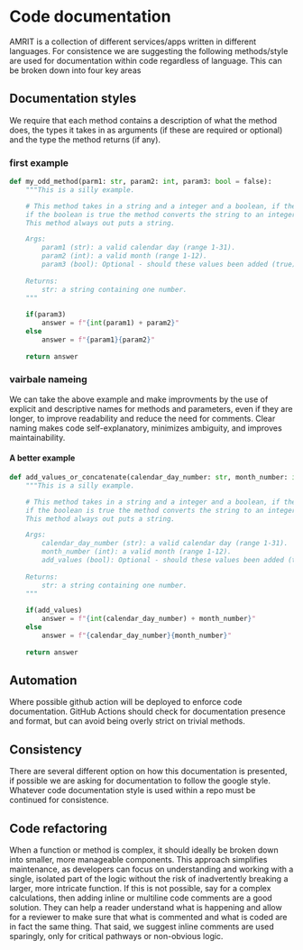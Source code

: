 # Code documentation
AMRIT is a collection of different services/apps written in different languages. For consistence we are suggesting the following methods/style are used for documentation within code regardless of language.
This can be broken down into four key areas

## Documentation styles
We require that each method contains a description of what the method does, the types it takes in as arguments (if these are required or optional) and the type the method returns (if any). 

### first example
```python
def my_odd_method(parm1: str, param2: int, param3: bool = false):
    """This is a silly example.

    # This method takes in a string and a integer and a boolean, if the boolean is false (Default) then the method joins both parameters together in a string. 
    if the boolean is true the method converts the string to an integer and add the integer together.
    This method always out puts a string. 

    Args:
        param1 (str): a valid calendar day (range 1-31).
        param2 (int): a valid month (range 1-12).
        param3 (bool): Optional - should these values been added (true) or append (false).        
    
    Returns:
        str: a string containing one number. 
    """
    
    if(param3)
        answer = f"{int(param1) + param2}" 
    else 
        answer = f"{param1}{param2}"
    
    return answer
```
### vairbale nameing
We can take the above example and make improvments by the use of explicit and descriptive names for methods and parameters, even if they are longer, to improve readability and reduce the need for comments.
Clear naming makes code self-explanatory, minimizes ambiguity, and improves maintainability.

#### A better example
```python
def add_values_or_concatenate(calendar_day_number: str, month_number: int, param3: add_values = false) -> str:
    """This is a silly example.

    # This method takes in a string and a integer and a boolean, if the boolean is false (Default) then the method joins both parameters together in a string. 
    if the boolean is true the method converts the string to an integer and add the integer together.
    This method always out puts a string. 

    Args:
        calendar_day_number (str): a valid calendar day (range 1-31).
        month_number (int): a valid month (range 1-12).
        add_values (bool): Optional - should these values been added (true) or append (false).        
    
    Returns:
        str: a string containing one number. 
    """
    
    if(add_values)
        answer = f"{int(calendar_day_number) + month_number}" 
    else 
        answer = f"{calendar_day_number}{month_number}"
    
    return answer
```
## Automation
Where possible github action will be deployed to enforce code documentation.
GitHub Actions should check for documentation presence and format, but can avoid being overly strict on trivial methods.

## Consistency
There are several different option on how this documentation is presented, if possible we are asking for documentation to follow the google style.
Whatever code documentation style is used within a repo must be continued for consistence.

## Code refactoring
When a function or method is complex, it should ideally be broken down into smaller, more manageable components.
This approach simplifies maintenance, as developers can focus on understanding and working with a single, isolated part of the logic without the risk of inadvertently breaking a larger, more intricate function. 
If this is not possible, say for a complex calculations, then adding inline or multiline code comments are a good solution. 
They can help a reader understand what is happening and allow for a reviewer to make sure that what is commented and what is coded are in fact the same thing. 
That said, we suggest inline comments are used sparingly, only for critical pathways or non-obvious logic.